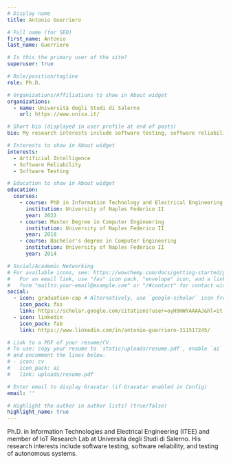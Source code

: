 ```yaml
---
# Display name
title: Antonio Guerriero  

# Full name (for SEO)
first_name: Antonio
last_name: Guerriero

# Is this the primary user of the site?
superuser: true

# Role/position/tagline
role: Ph.D.

# Organizations/Affiliations to show in About widget
organizations:
  - name: Università degli Studi di Salerno
    url: https://www.unisa.it/

# Short bio (displayed in user profile at end of posts)
bio: My research interests include software testing, software reliability, and Artificial Intelligence.

# Interests to show in About widget
interests:
  - Artificial Intelligence
  - Software Reliability
  - Software Testing

# Education to show in About widget
education:
  courses:
    - course: PhD in Information Technology and Electrical Engineering
      institution: University of Naples Federico II
      year: 2022
    - course: Master Degree in Computer Engineering
      institution: University of Naples Federico II
      year: 2018
    - course: Bachelor's degree in Computer Engineering 
      institution: University of Naples Federico II
      year: 2014

# Social/Academic Networking
# For available icons, see: https://wowchemy.com/docs/getting-started/page-builder/#icons
#   For an email link, use "fas" icon pack, "envelope" icon, and a link in the
#   form "mailto:your-email@example.com" or "/#contact" for contact widget.
social:
  - icon: graduation-cap # Alternatively, use `google-scholar` icon from `ai` icon pack
    icon_pack: fas
    link: https://scholar.google.com/citations?user=oyH9mWYAAAAJ&hl=it
  - icon: linkedin
    icon_pack: fab
    link: https://www.linkedin.com/in/antonio-guerriero-311517245/

# Link to a PDF of your resume/CV.
# To use: copy your resume to `static/uploads/resume.pdf`, enable `ai` icons in `params.yaml`,
# and uncomment the lines below.
# - icon: cv
#   icon_pack: ai
#   link: uploads/resume.pdf

# Enter email to display Gravatar (if Gravatar enabled in Config)
email: ''

# Highlight the author in author lists? (true/false)
highlight_name: true
---
```

Ph.D. in Information Technologies and Electrical Engineering (ITEE) and member of IoT Research Lab at Università degli Studi di Salerno.
His research interests include software testing, software reliability, and testing of autonomous systems.

